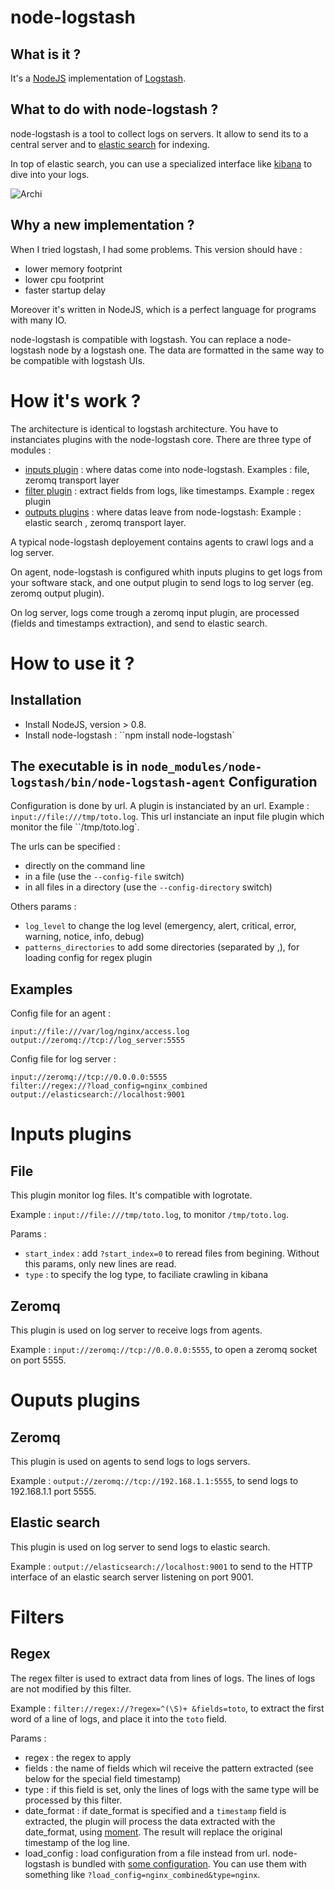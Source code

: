 node-logstash
====

What is it ?
---

It's a [NodeJS](http://nodejs.org) implementation of [Logstash](http://logstash.net/).


What to do with node-logstash ?
---

node-logstash is a tool to collect logs on servers. It allow to send its to a central server and to [elastic search](http://www.elasticsearch.org/) for indexing.

In top of elastic search, you can use a specialized interface like [kibana](http://rashidkpc.github.com/Kibana/) to dive into your logs.

![Archi](https://raw.github.com/bpaquet/node-logstash/master/docs/archi.jpg)

Why a new implementation ?
---

When I tried logstash, I had some problems. This version should have :

* lower memory footprint
* lower cpu footprint
* faster startup delay

Moreover it's written in NodeJS, which is a perfect language for programs with many IO.

node-logstash is compatible with logstash. You can replace a node-logstash node by a logstash one. The data are formatted in the same way to be compatible with logstash UIs.

How it's work ?
===

The architecture is identical to logstash architecture. You have to instanciates plugins with the node-logstash core. There are three type of modules :

* [inputs plugin](https://github.com/bpaquet/node-logstash/tree/master/lib/inputs) : where datas come into node-logstash. Examples : file, zeromq transport layer
* [filter plugin](https://github.com/bpaquet/node-logstash/tree/master/lib/filters) : extract fields from logs, like timestamps. Example : regex plugin
* [outputs plugins](https://github.com/bpaquet/node-logstash/tree/master/lib/outputs) : where datas leave from node-logstash: Example : elastic search , zeromq transport layer.


A typical node-logstash deployement contains agents to crawl logs and a log server.

On agent, node-logstash is configured whith inputs plugins to get logs from your software stack, and one output plugin to send logs to log server (eg. zeromq output plugin).

On log server, logs come trough a zeromq input plugin, are processed (fields and timestamps extraction), and send to elastic search.

How to use it ?
===

Installation
---

* Install NodeJS, version > 0.8.
* Install node-logstash : ``npm install node-logstash`

The executable is in ``node_modules/node-logstash/bin/node-logstash-agent``
Configuration
---

Configuration is done by url. A plugin is instanciated by an url. Example : ``input://file:///tmp/toto.log``. This url
instanciate an input file plugin which monitor the file ``/tmp/toto.log`.

The urls can be specified :

* directly on the command line
* in a file (use the ``--config-file`` switch)
* in all files in a directory (use the ``--config-directory`` switch)

Others params :

* ``log_level`` to change the log level (emergency, alert, critical, error, warning, notice, info, debug)
* ``patterns_directories`` to add some directories (separated by ,), for loading config for regex plugin

Examples
---

Config file for an agent :

    input://file:///var/log/nginx/access.log
    output://zeromq://tcp://log_server:5555

Config file for log server :

    input://zeromq://tcp://0.0.0.0:5555
    filter://regex://?load_config=nginx_combined
    output://elasticsearch://localhost:9001

Inputs plugins
===

File
---

This plugin monitor log files. It's compatible with logrotate.

Example : ``input://file:///tmp/toto.log``, to monitor ``/tmp/toto.log``.

Params :
* ``start_index`` : add ``?start_index=0`` to reread files from begining. Without this params, only new lines are read.
* ``type`` : to specify the log type, to faciliate crawling in kibana

Zeromq
---

This plugin is used on log server to receive logs from agents.

Example : ``input://zeromq://tcp://0.0.0.0:5555``, to open a zeromq socket on port 5555.

Ouputs plugins
===

Zeromq
---

This plugin is used on agents to send logs to logs servers.

Example : ``output://zeromq://tcp://192.168.1.1:5555``, to send logs to 192.168.1.1 port 5555.

Elastic search
---

This plugin is used on log server to send logs to elastic search.

Example : ``output://elasticsearch://localhost:9001`` to send to the HTTP interface of an elastic search server listening on port 9001.

Filters
===

Regex
---

The regex filter is used to extract data from lines of logs. The lines of logs are not modified by this filter.

Example : ``filter://regex://?regex=^(\S)+ &fields=toto``, to extract the first word of a line of logs, and place it into the ``toto`` field.

Params :

* regex : the regex to apply
* fields : the name of fields which wil receive the pattern extracted (see below for the special field timestamp)
* type : if this field is set, only the lines of logs with the same type will be processed by this filter.
* date_format : if date_format is specified and a ``timestamp`` field is extracted, the plugin will process the data extracted with the date_format, using [moment](http://momentjs.com/docs/#/parsing/string-format/). The result will replace the original timestamp of the log line.
* load_config : load configuration from a file instead from url. node-logstash is bundled with [some configuration](https://github.com/bpaquet/node-logstash/tree/master/lib/patterns). You can use them with something like ``?load_config=nginx_combined&type=nginx``.

